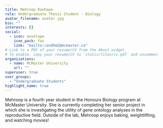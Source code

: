 ```yaml
---
title: Mehroop Ranhawa
role: Undergraduate Thesis Student - Biology
avatar_filename: avatar.jpg
bio: ""
interests: []
social:
  - icon: envelope
    icon_pack: fas
    link: "mailto:randhm2@mcmaster.ca"
# Link to a PDF of your resume/CV from the About widget.
# To enable, copy your resume/CV to `static/files/cv.pdf` and uncomment the lines below.
organizations:
  - name: McMaster University
    url: ""
superuser: true
user_groups:
  - "Undergraduate Students"
highlight_name: true
---
```


Mehroop is a fourth year student in the Honours Biology program at McMaster University. She is currently completing her senior project in which she is investigating the utility of gene ontology analyses in the reproductive field. Outside of the lab, Mehroop enjoys baking, weightlifting, and watching movies!

